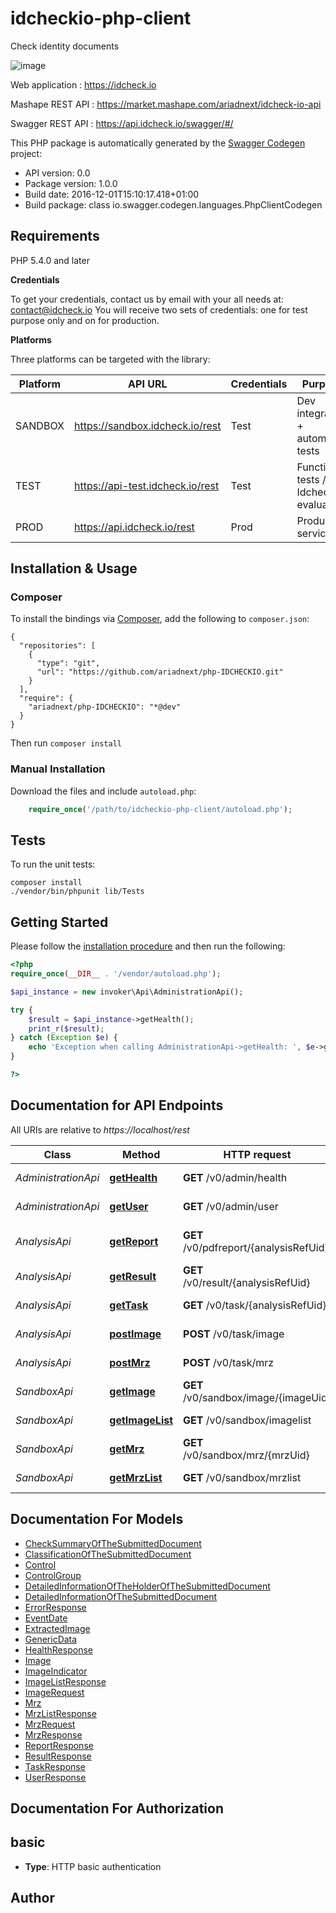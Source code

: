 # idcheckio-php-client
Check identity documents

![image](https://www.idcheck.io/content/uploads/sites/2/2015/12/tick_mark.png)

Web application : <https://idcheck.io>

Mashape REST API : <https://market.mashape.com/ariadnext/idcheck-io-api>

Swagger REST API : <https://api.idcheck.io/swagger/#/>

This PHP package is automatically generated by the [Swagger Codegen](https://github.com/swagger-api/swagger-codegen) project:

- API version: 0.0
- Package version: 1.0.0
- Build date: 2016-12-01T15:10:17.418+01:00
- Build package: class io.swagger.codegen.languages.PhpClientCodegen

## Requirements

PHP 5.4.0 and later

**Credentials**

To get your credentials, contact us by email with your all needs at: contact@idcheck.io
You will receive two sets of credentials: one for test purpose only and on for production.

**Platforms**

Three platforms can be targeted with the library:

| Platform   |      API URL                     | Credentials | Purpose                                  | Restriction                            | Cost                 |
-------------|----------------------------------|-------------|------------------------------------------|----------------------------------------|----------------------|
| SANDBOX    | https://sandbox.idcheck.io/rest  | Test        | Dev integration + automated tests        | Only a fix set of images are supported | Free
| TEST       | https://api-test.idcheck.io/rest | Test        | Functional tests / Idcheck.io evaluation | No SLA                                 | Commercial agreement
| PROD       | https://api.idcheck.io/rest      | Prod        | Production service                       | None                                   | Commercial agreement

## Installation & Usage
### Composer

To install the bindings via [Composer](http://getcomposer.org/), add the following to `composer.json`:

```
{
  "repositories": [
    {
      "type": "git",
      "url": "https://github.com/ariadnext/php-IDCHECKIO.git"
    }
  ],
  "require": {
    "ariadnext/php-IDCHECKIO": "*@dev"
  }
}
```

Then run `composer install`

### Manual Installation

Download the files and include `autoload.php`:

```php
    require_once('/path/to/idcheckio-php-client/autoload.php');
```

## Tests

To run the unit tests:

```
composer install
./vendor/bin/phpunit lib/Tests
```

## Getting Started

Please follow the [installation procedure](#installation--usage) and then run the following:

```php
<?php
require_once(__DIR__ . '/vendor/autoload.php');

$api_instance = new invoker\Api\AdministrationApi();

try {
    $result = $api_instance->getHealth();
    print_r($result);
} catch (Exception $e) {
    echo 'Exception when calling AdministrationApi->getHealth: ', $e->getMessage(), PHP_EOL;
}

?>
```

## Documentation for API Endpoints

All URIs are relative to *https://localhost/rest*

Class | Method | HTTP request | Description
------------ | ------------- | ------------- | -------------
*AdministrationApi* | [**getHealth**](docs/Api/AdministrationApi.md#gethealth) | **GET** /v0/admin/health | HTTP GET health
*AdministrationApi* | [**getUser**](docs/Api/AdministrationApi.md#getuser) | **GET** /v0/admin/user | HTTP GET user
*AnalysisApi* | [**getReport**](docs/Api/AnalysisApi.md#getreport) | **GET** /v0/pdfreport/{analysisRefUid} | HTTP GET report (demo)
*AnalysisApi* | [**getResult**](docs/Api/AnalysisApi.md#getresult) | **GET** /v0/result/{analysisRefUid} | HTTP GET result
*AnalysisApi* | [**getTask**](docs/Api/AnalysisApi.md#gettask) | **GET** /v0/task/{analysisRefUid} | HTTP GET task
*AnalysisApi* | [**postImage**](docs/Api/AnalysisApi.md#postimage) | **POST** /v0/task/image | HTTP POST task image
*AnalysisApi* | [**postMrz**](docs/Api/AnalysisApi.md#postmrz) | **POST** /v0/task/mrz | HTTP POST task mrz
*SandboxApi* | [**getImage**](docs/Api/SandboxApi.md#getimage) | **GET** /v0/sandbox/image/{imageUid} | HTTP GET image
*SandboxApi* | [**getImageList**](docs/Api/SandboxApi.md#getimagelist) | **GET** /v0/sandbox/imagelist | HTTP GET images list
*SandboxApi* | [**getMrz**](docs/Api/SandboxApi.md#getmrz) | **GET** /v0/sandbox/mrz/{mrzUid} | HTTP GET mrz
*SandboxApi* | [**getMrzList**](docs/Api/SandboxApi.md#getmrzlist) | **GET** /v0/sandbox/mrzlist | HTTP GET mrz list


## Documentation For Models

 - [CheckSummaryOfTheSubmittedDocument](docs/Model/CheckSummaryOfTheSubmittedDocument.md)
 - [ClassificationOfTheSubmittedDocument](docs/Model/ClassificationOfTheSubmittedDocument.md)
 - [Control](docs/Model/Control.md)
 - [ControlGroup](docs/Model/ControlGroup.md)
 - [DetailedInformationOfTheHolderOfTheSubmittedDocument](docs/Model/DetailedInformationOfTheHolderOfTheSubmittedDocument.md)
 - [DetailedInformationOfTheSubmittedDocument](docs/Model/DetailedInformationOfTheSubmittedDocument.md)
 - [ErrorResponse](docs/Model/ErrorResponse.md)
 - [EventDate](docs/Model/EventDate.md)
 - [ExtractedImage](docs/Model/ExtractedImage.md)
 - [GenericData](docs/Model/GenericData.md)
 - [HealthResponse](docs/Model/HealthResponse.md)
 - [Image](docs/Model/Image.md)
 - [ImageIndicator](docs/Model/ImageIndicator.md)
 - [ImageListResponse](docs/Model/ImageListResponse.md)
 - [ImageRequest](docs/Model/ImageRequest.md)
 - [Mrz](docs/Model/Mrz.md)
 - [MrzListResponse](docs/Model/MrzListResponse.md)
 - [MrzRequest](docs/Model/MrzRequest.md)
 - [MrzResponse](docs/Model/MrzResponse.md)
 - [ReportResponse](docs/Model/ReportResponse.md)
 - [ResultResponse](docs/Model/ResultResponse.md)
 - [TaskResponse](docs/Model/TaskResponse.md)
 - [UserResponse](docs/Model/UserResponse.md)


## Documentation For Authorization


## basic

- **Type**: HTTP basic authentication


## Author
